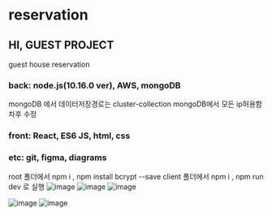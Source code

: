 # reservation
## HI, GUEST PROJECT
guest house reservation

### back: node.js(10.16.0 ver), AWS, mongoDB
mongoDB 에서 데이터저장경로는
cluster-collection
mongoDB에서 모든 ip허용함 차후 수정

### front: React, ES6 JS, html, css

### etc: git, figma, diagrams

root 폴더에서 npm i , npm install bcrypt --save client 폴더에서 npm i , npm run dev 로 실행 
![image](https://user-images.githubusercontent.com/79620776/204211071-55f4098f-810a-48eb-bda7-009425c7a057.png)
![image](https://user-images.githubusercontent.com/79620776/204212287-fa9a521d-8590-4b85-8c77-5c4e9b81537e.png)
![image](https://user-images.githubusercontent.com/79620776/204212564-eb5e4a93-20e8-4333-888c-0a89ba95c514.png)

![image](https://user-images.githubusercontent.com/79620776/204211110-3ff386c3-f4bb-4ca4-969e-a83b9749c0ae.png)
![image](https://user-images.githubusercontent.com/79620776/204211146-f600d3a9-e8ac-4c98-93f6-06958ecad8aa.png)
